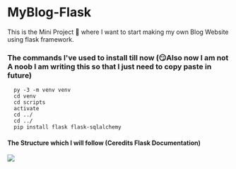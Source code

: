 # MyBlog-Flask
This is the Mini Project 🚀 where I want to start making my own Blog Website using flask framework.



### The commands I've used to install till now (😏Also now I am not A noob I am writing this so that I just need to copy paste in future)

      py -3 -m venv venv
      cd venv
      cd scripts
      activate
      cd ../
      cd ../
      pip install flask flask-sqlalchemy



#### The Structure which I will follow (Ceredits Flask Documentation)

![](https://res.cloudinary.com/dnv3ztqf1/image/upload/v1599165927/Flask%20Blog%20Website/The%20Flask%20Website%20Structure%20Which%20I%20will%20follow.png)
